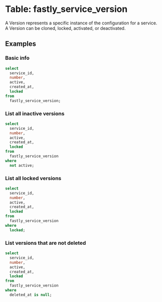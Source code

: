 # Table: fastly_service_version

A Version represents a specific instance of the configuration for a service. A Version can be cloned, locked, activated, or deactivated.

## Examples

### Basic info

```sql
select
  service_id,
  number,
  active,
  created_at,
  locked
from
  fastly_service_version;
```

### List all inactive versions

```sql
select
  service_id,
  number,
  active,
  created_at,
  locked
from
  fastly_service_version
where
  not active;
```

### List all locked versions

```sql
select
  service_id,
  number,
  active,
  created_at,
  locked
from
  fastly_service_version
where
  locked;
```

### List versions that are not deleted

```sql
select
  service_id,
  number,
  active,
  created_at,
  locked
from
  fastly_service_version
where
  deleted_at is null;
```
